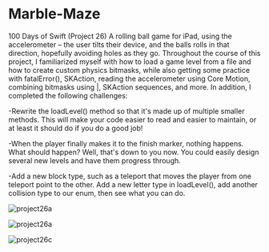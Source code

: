 # Marble-Maze
100 Days of Swift (Project 26) A rolling ball game for iPad, using the accelerometer – the user tilts their device, and the balls rolls in that direction, 
hopefully avoiding holes as they go. Throughout the course of this project, I familiarized myself with how to load a game level from a file and how to create 
custom physics bitmasks, while also getting some practice with fatalError(), SKAction, reading the accelerometer using Core Motion, combining bitmasks using |, 
SKAction sequences, and more. In addition, I completed the following challenges:

-Rewrite the loadLevel() method so that it's made up of multiple smaller methods. This will make your code easier to read and easier to maintain, or at least it should do if you do a good job!

-When the player finally makes it to the finish marker, nothing happens. What should happen? Well, that's down to you now. You could easily design several new levels and have them progress through.

-Add a new block type, such as a teleport that moves the player from one teleport point to the other. Add a new letter type in loadLevel(), add another collision type to our enum, then see what you can do.

![project26a](https://user-images.githubusercontent.com/42749527/142960883-b43a3d2d-6a6b-4ba0-9f1d-8894d78412c9.png)

![project26a](https://user-images.githubusercontent.com/42749527/142960891-f2eab914-3c6b-4fef-8250-d91e85f019b6.png)

![project26c](https://user-images.githubusercontent.com/42749527/142960904-350f9cdc-924d-40f9-8d5e-d0ca3067b7bb.png)



